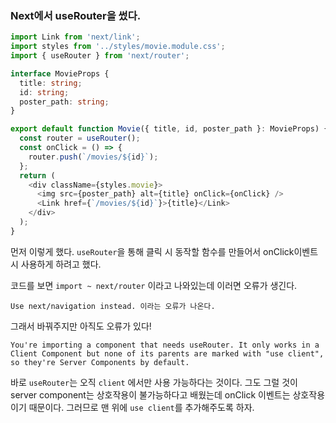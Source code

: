 ### Next에서 useRouter을 썼다.

```typescript
import Link from 'next/link';
import styles from '../styles/movie.module.css';
import { useRouter } from 'next/router';

interface MovieProps {
  title: string;
  id: string;
  poster_path: string;
}

export default function Movie({ title, id, poster_path }: MovieProps) {
  const router = useRouter();
  const onClick = () => {
    router.push(`/movies/${id}`);
  };
  return (
    <div className={styles.movie}>
      <img src={poster_path} alt={title} onClick={onClick} />
      <Link href={`/movies/${id}`}>{title}</Link>
    </div>
  );
}
```

먼저 이렇게 했다. `useRouter`을 통해 클릭 시 동작할 함수를 만들어서 onClick이벤트 시 사용하게 하려고 했다.

코드를 보면 `import ~ next/router` 이라고 나와있는데 이러면 오류가 생긴다.

```
Use next/navigation instead. 이라는 오류가 나온다.
```

그래서 바꿔주지만 아직도 오류가 있다!

```
You're importing a component that needs useRouter. It only works in a Client Component but none of its parents are marked with "use client", so they're Server Components by default.
```

바로 `useRouter`는 오직 `client` 에서만 사용 가능하다는 것이다. 그도 그럴 것이 server component는 상호작용이 불가능하다고 배웠는데 onClick 이벤트는 상호작용이기 때문이다. 그러므로 맨 위에 `use client`를 추가해주도록 하자.
